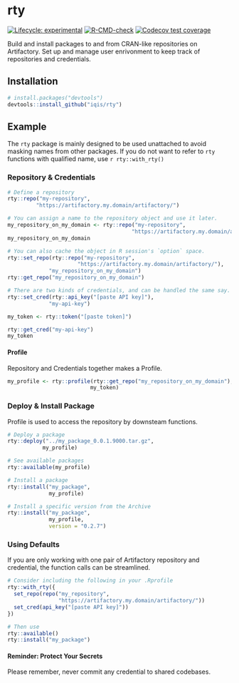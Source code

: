 # rty

<!-- badges: start -->
[![Lifecycle: experimental](https://img.shields.io/badge/lifecycle-experimental-orange.svg)](https://lifecycle.r-lib.org/articles/stages.html#experimental)
[![R-CMD-check](https://github.com/iqis/rty/workflows/R-CMD-check/badge.svg)](https://github.com/iqis/rty/actions)
[![Codecov test coverage](https://codecov.io/gh/iqis/rty/branch/main/graph/badge.svg)](https://app.codecov.io/gh/iqis/rty?branch=main)
<!-- badges: end -->

Build and install packages to and from CRAN-like repositories on Artifactory. Set up and manage user enrivonment to keep track of repositories and credentials.

## Installation

``` r
# install.packages("devtools")
devtools::install_github("iqis/rty")
```

## Example
The `rty` package is mainly designed to be used unattached to avoid masking names from other packages. If you do not want to refer to `rty` functions with qualified name, use `r rty::with_rty()`


### Repository & Credentials

``` r
# Define a repository
rty::repo("my-repository",
         "https://artifactory.my.domain/artifactory/")

# You can assign a name to the repository object and use it later.
my_repository_on_my_domain <- rty::repo("my-repository",
                                       "https://artifactory.my.domain/artifactory/")
my_repository_on_my_domain

# You can also cache the object in R session's `option` space.
rty::set_repo(rty::repo("my-repository",
                      "https://artifactory.my.domain/artifactory/"), 
             "my_repository_on_my_domain")
rty::get_repo("my_repository_on_my_domain")

# There are two kinds of credentials, and can be handled the same say. 
rty::set_cred(rty::api_key("[paste API key]"), 
             "my-api-key")

my_token <- rty::token("[paste token]")

rty::get_cred("my-api-key")
my_token
```

#### Profile 
Repository and Credentials together makes a Profile.
```r
my_profile <- rty::profile(rty::get_repo("my_repository_on_my_domain"), 
                          my_token)
```

### Deploy & Install Package 

Profile is used to access the repository by downsteam functions.

``` r
# Deploy a package
rty::deploy("../my_package_0.0.1.9000.tar.gz", 
           my_profile)

# See available packages 
rty::available(my_profile)

# Install a package
rty::install("my_package", 
             my_profile)

# Install a specific version from the Archive
rty::install("my_package", 
             my_profile, 
             version = "0.2.7")
```

### Using Defaults

If you are only working with one pair of Artifactory repository and credential, the function calls can be streamlined.

```r
# Consider including the following in your .Rprofile
rty::with_rty({
  set_repo(repo("my_repository", 
                "https://artifactory.my.domain/artifactory/"))
  set_cred(api_key("[paste API key]"))
})

# Then use 
rty::available()
rty::install("my_package")
```

#### Reminder: Protect Your Secrets
Please remember, never commit any credential to shared codebases. 
